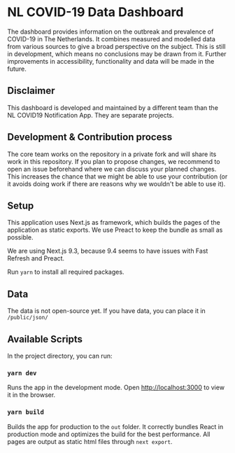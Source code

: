 # NL COVID-19 Data Dashboard

The dashboard provides information on the outbreak and prevalence of COVID-19 in The Netherlands. It combines measured and modelled data from various sources to give a broad perspective on the subject. This is still in development, which means no conclusions may be drawn from it. Further improvements in accessibility, functionality and data will be made in the future.

## Disclaimer
This dashboard is developed and maintained by a different team than the NL COVID19 Notification App. They are separate projects.

## Development & Contribution process
The core team works on the repository in a private fork and will share its work in this repository. If you plan to propose changes, we recommend to open an issue beforehand where we can discuss your planned changes. This increases the chance that we might be able to use your contribution (or it avoids doing work if there are reasons why we wouldn't be able to use it).

## Setup
This application uses Next.js as framework, which builds the pages of the application as static exports. We use Preact to keep the bundle as small as possible.

We are using Next.js 9.3, because 9.4 seems to have issues with Fast Refresh and Preact.

Run  `yarn` to install all required packages.

## Data
The data is not open-source yet.
If you have data, you can place it in `/public/json/`

## Available Scripts

In the project directory, you can run:

### `yarn dev`

Runs the app in the development mode.
Open [http://localhost:3000](http://localhost:3000) to view it in the browser.

### `yarn build`

Builds the app for production to the `out` folder.
It correctly bundles React in production mode and optimizes the build for the best performance. All pages are output as static html files through `next export`.